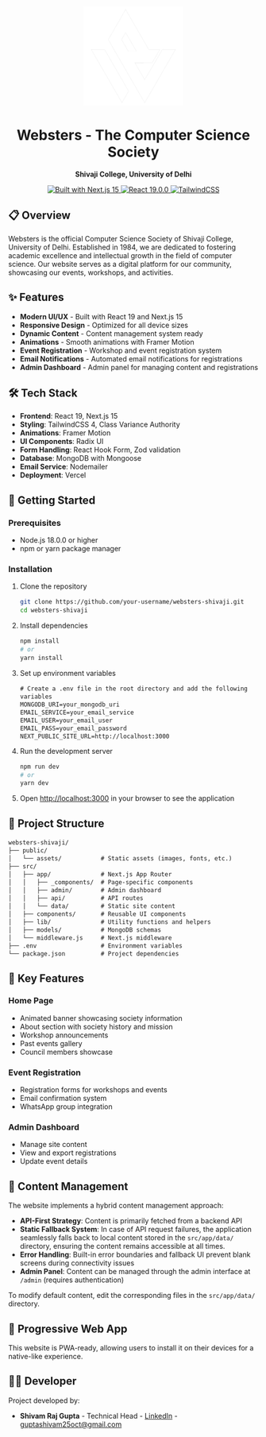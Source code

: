 <!-- WEBSTERS - SHIVAJI COLLEGE -->

<div align="center">
  <img src="/public/assets/webstersLogo White.png" alt="Websters Logo" width="200"/>
  <h1>Websters - The Computer Science Society</h1>
  <p><strong>Shivaji College, University of Delhi</strong></p>
  
  <p>
    <a href="https://nextjs.org/">
      <img src="https://img.shields.io/badge/Built%20with-Next.js%2015-black?style=flat-square" alt="Built with Next.js 15" />
    </a>
    <a href="https://reactjs.org/">
      <img src="https://img.shields.io/badge/React-19.0.0-blue?style=flat-square" alt="React 19.0.0" />
    </a>
    <a href="https://tailwindcss.com/">
      <img src="https://img.shields.io/badge/Styling-TailwindCSS-06B6D4?style=flat-square" alt="TailwindCSS" />
    </a>
  </p>
</div>

## 📋 Overview

Websters is the official Computer Science Society of Shivaji College, University of Delhi. Established in 1984, we are dedicated to fostering academic excellence and intellectual growth in the field of computer science. Our website serves as a digital platform for our community, showcasing our events, workshops, and activities.

## ✨ Features

- **Modern UI/UX** - Built with React 19 and Next.js 15
- **Responsive Design** - Optimized for all device sizes
- **Dynamic Content** - Content management system ready
- **Animations** - Smooth animations with Framer Motion
- **Event Registration** - Workshop and event registration system
- **Email Notifications** - Automated email notifications for registrations
- **Admin Dashboard** - Admin panel for managing content and registrations

## 🛠️ Tech Stack

- **Frontend**: React 19, Next.js 15
- **Styling**: TailwindCSS 4, Class Variance Authority
- **Animations**: Framer Motion
- **UI Components**: Radix UI
- **Form Handling**: React Hook Form, Zod validation
- **Database**: MongoDB with Mongoose
- **Email Service**: Nodemailer
- **Deployment**: Vercel

## 🚀 Getting Started

### Prerequisites

- Node.js 18.0.0 or higher
- npm or yarn package manager

### Installation

1. Clone the repository
   ```bash
   git clone https://github.com/your-username/websters-shivaji.git
   cd websters-shivaji
   ```

2. Install dependencies
   ```bash
   npm install
   # or
   yarn install
   ```

3. Set up environment variables
   ```
   # Create a .env file in the root directory and add the following variables
   MONGODB_URI=your_mongodb_uri
   EMAIL_SERVICE=your_email_service
   EMAIL_USER=your_email_user
   EMAIL_PASS=your_email_password
   NEXT_PUBLIC_SITE_URL=http://localhost:3000
   ```

4. Run the development server
   ```bash
   npm run dev
   # or
   yarn dev
   ```

5. Open [http://localhost:3000](http://localhost:3000) in your browser to see the application

## 📁 Project Structure

```
websters-shivaji/
├── public/
│   └── assets/           # Static assets (images, fonts, etc.)
├── src/
│   ├── app/              # Next.js App Router
│   │   ├── _components/  # Page-specific components
│   │   ├── admin/        # Admin dashboard
│   │   ├── api/          # API routes
│   │   └── data/         # Static site content
│   ├── components/       # Reusable UI components
│   ├── lib/              # Utility functions and helpers
│   ├── models/           # MongoDB schemas
│   └── middleware.js     # Next.js middleware
├── .env                  # Environment variables
└── package.json          # Project dependencies
```

## 🌟 Key Features

### Home Page
- Animated banner showcasing society information
- About section with society history and mission
- Workshop announcements
- Past events gallery
- Council members showcase

### Event Registration
- Registration forms for workshops and events
- Email confirmation system
- WhatsApp group integration

### Admin Dashboard
- Manage site content
- View and export registrations
- Update event details

## 📝 Content Management

The website implements a hybrid content management approach:

- **API-First Strategy**: Content is primarily fetched from a backend API
- **Static Fallback System**: In case of API request failures, the application seamlessly falls back to local content stored in the `src/app/data/` directory, ensuring the content remains accessible at all times.
- **Error Handling**: Built-in error boundaries and fallback UI prevent blank screens during connectivity issues
- **Admin Panel**: Content can be managed through the admin interface at `/admin` (requires authentication)

To modify default content, edit the corresponding files in the `src/app/data/` directory.

## 📱 Progressive Web App

This website is PWA-ready, allowing users to install it on their devices for a native-like experience.

## 👨‍💻 Developer

Project developed by:

- **Shivam Raj Gupta** - Technical Head - [LinkedIn](https://www.linkedin.com/in/shivam-raj-gupta/) - [guptashivam25oct@gmail.com](mailto:guptashivam25oct@gmail.com)
